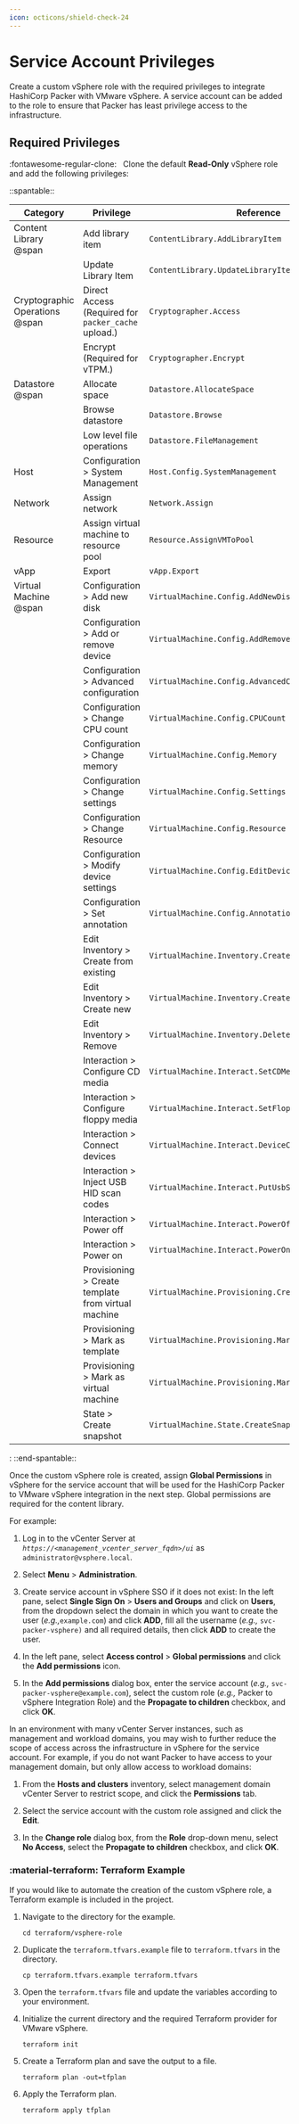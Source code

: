 ```yaml
---
icon: octicons/shield-check-24
---
```


# Service Account Privileges

Create a custom vSphere role with the required privileges to integrate HashiCorp Packer with VMware vSphere. A service account can be added to the role to ensure that Packer has least privilege access to the infrastructure.

## Required Privileges

:fontawesome-regular-clone: &nbsp; Clone the default **Read-Only** vSphere role and add the following privileges:

::spantable::

| Category                       | Privilege                                           | Reference                                          |
| ------------------------------ | --------------------------------------------------- | -------------------------------------------------- |
| Content Library @span          | Add library item                                    | `ContentLibrary.AddLibraryItem`                    |
|                                | Update Library Item                                 | `ContentLibrary.UpdateLibraryItem`                 |
| Cryptographic Operations @span | Direct Access <br/> (Required for `packer_cache` upload.) | `Cryptographer.Access`                             |
|                                | Encrypt <br/> (Required for vTPM.)                        | `Cryptographer.Encrypt`                            |
| Datastore @span                | Allocate space                                      | `Datastore.AllocateSpace`                          |
|                                | Browse datastore                                    | `Datastore.Browse`                                 |
|                                | Low level file operations                           | `Datastore.FileManagement`                         |
| Host                           | Configuration > System Management                   | `Host.Config.SystemManagement`                     |
| Network                        | Assign network                                      | `Network.Assign`                                   |
| Resource                       | Assign virtual machine to resource pool             | `Resource.AssignVMToPool`                          |
| vApp                           | Export                                              | `vApp.Export`                                      |
| Virtual Machine @span          | Configuration > Add new disk                        | `VirtualMachine.Config.AddNewDisk`                 |
|                                | Configuration > Add or remove device                | `VirtualMachine.Config.AddRemoveDevice`            |
|                                | Configuration > Advanced configuration              | `VirtualMachine.Config.AdvancedConfig`             |
|                                | Configuration > Change CPU count                    | `VirtualMachine.Config.CPUCount`                   |
|                                | Configuration > Change memory                       | `VirtualMachine.Config.Memory`                     |
|                                | Configuration > Change settings                     | `VirtualMachine.Config.Settings`                   |
|                                | Configuration > Change Resource                     | `VirtualMachine.Config.Resource`                   |
|                                | Configuration > Modify device settings              | `VirtualMachine.Config.EditDevice`                 |
|                                | Configuration > Set annotation                      | `VirtualMachine.Config.Annotation`                 |
|                                | Edit Inventory > Create from existing               | `VirtualMachine.Inventory.CreateFromExisting`      |
|                                | Edit Inventory > Create new                         | `VirtualMachine.Inventory.Create`                  |
|                                | Edit Inventory > Remove                             | `VirtualMachine.Inventory.Delete`                  |
|                                | Interaction > Configure CD media                    | `VirtualMachine.Interact.SetCDMedia`               |
|                                | Interaction > Configure floppy media                | `VirtualMachine.Interact.SetFloppyMedia`           |
|                                | Interaction > Connect devices                       | `VirtualMachine.Interact.DeviceConnection`         |
|                                | Interaction > Inject USB HID scan codes             | `VirtualMachine.Interact.PutUsbScanCodes`          |
|                                | Interaction > Power off                             | `VirtualMachine.Interact.PowerOff`                 |
|                                | Interaction > Power on                              | `VirtualMachine.Interact.PowerOn`                  |
|                                | Provisioning > Create template from virtual machine | `VirtualMachine.Provisioning.CreateTemplateFromVM` |
|                                | Provisioning > Mark as template                     | `VirtualMachine.Provisioning.MarkAsTemplate`       |
|                                | Provisioning > Mark as virtual machine              | `VirtualMachine.Provisioning.MarkAsVM`             |
|                                | State > Create snapshot                             | `VirtualMachine.State.CreateSnapshot`              |
:
::end-spantable::

Once the custom vSphere role is created, assign **Global Permissions** in vSphere for the service account that will be used for the HashiCorp Packer to VMware vSphere integration in the next step. Global permissions are required for the content library.

For example:

1. Log in to the vCenter Server at _`https://<management_vcenter_server_fqdn>/ui`_ as `administrator@vsphere.local`.

1. Select **Menu** > **Administration**.

1. Create service account in vSphere SSO if it does not exist: In the left pane, select **Single Sign On** > **Users and Groups** and click on **Users**, from the dropdown select the domain in which you want to create the user (_e.g.,_`example.com`) and click **ADD**, fill all the username (_e.g.,_ `svc-packer-vsphere)` and all required details, then click **ADD** to create the user.

1. In the left pane, select **Access control** > **Global permissions** and click the **Add permissions** icon.

1. In the **Add permissions** dialog box, enter the service account (_e.g.,_ `svc-packer-vsphere@example.com`), select the custom role (_e.g.,_ Packer to vSphere Integration Role) and the **Propagate to children** checkbox, and click **OK**.

In an environment with many vCenter Server instances, such as management and workload domains, you may wish to further reduce the scope of access across the infrastructure in vSphere for the service account. For example, if you do not want Packer to have access to your management domain, but only allow access to workload domains:

1. From the **Hosts and clusters** inventory, select management domain vCenter Server to restrict scope, and click the **Permissions** tab.

1. Select the service account with the custom role assigned and click the **Edit**.

1. In the **Change role** dialog box, from the **Role** drop-down menu, select **No Access**, select the **Propagate to children** checkbox, and click **OK**.

### :material-terraform: Terraform Example

If you would like to automate the creation of the custom vSphere role, a Terraform example is included in the project.

1. Navigate to the directory for the example.

      ```shell
      cd terraform/vsphere-role
      ```

2. Duplicate the `terraform.tfvars.example` file to `terraform.tfvars` in the directory.

      ```shell
      cp terraform.tfvars.example terraform.tfvars
      ```

3. Open the `terraform.tfvars` file and update the variables according to your environment.

4. Initialize the current directory and the required Terraform provider for VMware vSphere.

      ```shell
      terraform init
      ```

5. Create a Terraform plan and save the output to a file.

      ```shell
      terraform plan -out=tfplan
      ```

6. Apply the Terraform plan.

      ```shell
      terraform apply tfplan
      ```
